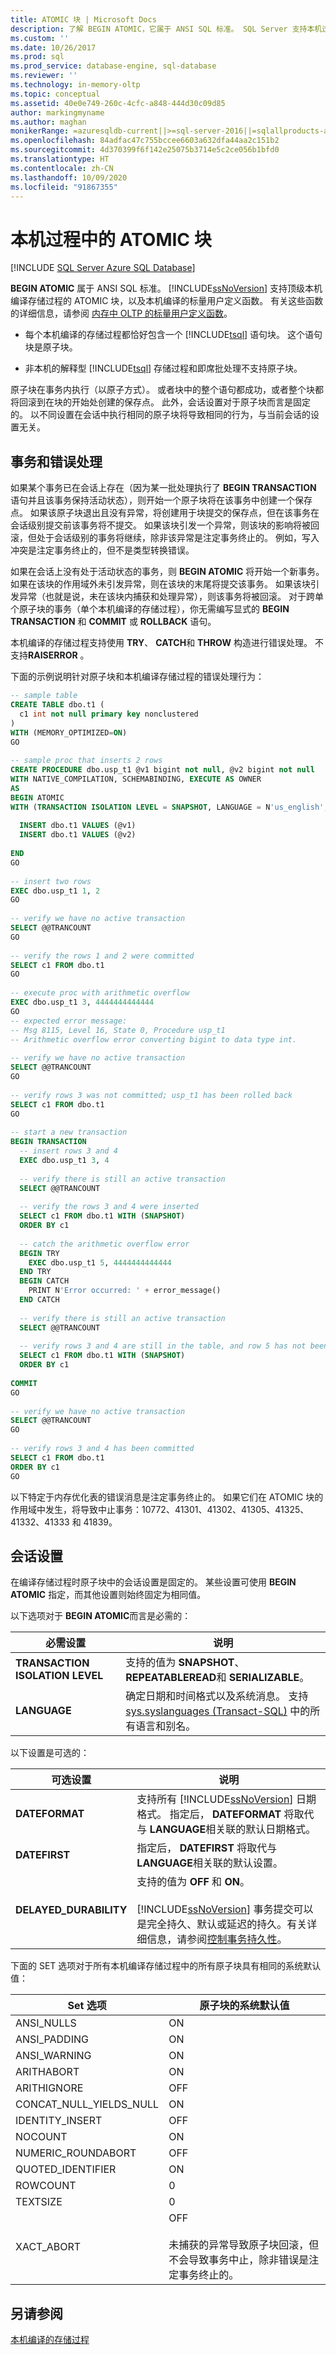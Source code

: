 ```yaml
---
title: ATOMIC 块 | Microsoft Docs
description: 了解 BEGIN ATOMIC，它属于 ANSI SQL 标准。 SQL Server 支持本机过程中的 ATOMIC 块。
ms.custom: ''
ms.date: 10/26/2017
ms.prod: sql
ms.prod_service: database-engine, sql-database
ms.reviewer: ''
ms.technology: in-memory-oltp
ms.topic: conceptual
ms.assetid: 40e0e749-260c-4cfc-a848-444d30c09d85
author: markingmyname
ms.author: maghan
monikerRange: =azuresqldb-current||>=sql-server-2016||=sqlallproducts-allversions||>=sql-server-linux-2017||=azuresqldb-mi-current
ms.openlocfilehash: 84adfac47c755bccee6603a632dfa44aa2c151b2
ms.sourcegitcommit: 4d370399f6f142e25075b3714e5c2ce056b1bfd0
ms.translationtype: HT
ms.contentlocale: zh-CN
ms.lasthandoff: 10/09/2020
ms.locfileid: "91867355"
---
```

# <a name="atomic-blocks-in-native-procedures"></a>本机过程中的 ATOMIC 块
[!INCLUDE [SQL Server Azure SQL Database](../../includes/applies-to-version/sql-asdb.md)]

  **BEGIN ATOMIC** 属于 ANSI SQL 标准。 [!INCLUDE[ssNoVersion](../../includes/ssnoversion-md.md)] 支持顶级本机编译存储过程的 ATOMIC 块，以及本机编译的标量用户定义函数。 有关这些函数的详细信息，请参阅 [内存中 OLTP 的标量用户定义函数](../../relational-databases/in-memory-oltp/scalar-user-defined-functions-for-in-memory-oltp.md)。  
  
-   每个本机编译的存储过程都恰好包含一个 [!INCLUDE[tsql](../../includes/tsql-md.md)] 语句块。 这个语句块是原子块。  
  
-   非本机的解释型 [!INCLUDE[tsql](../../includes/tsql-md.md)] 存储过程和即席批处理不支持原子块。  
  
 原子块在事务内执行（以原子方式）。 或者块中的整个语句都成功，或者整个块都将回滚到在块的开始处创建的保存点。 此外，会话设置对于原子块而言是固定的。 以不同设置在会话中执行相同的原子块将导致相同的行为，与当前会话的设置无关。  
  
## <a name="transactions-and-error-handling"></a>事务和错误处理  
 如果某个事务已在会话上存在（因为某一批处理执行了 **BEGIN TRANSACTION** 语句并且该事务保持活动状态），则开始一个原子块将在该事务中创建一个保存点。 如果该原子块退出且没有异常，将创建用于块提交的保存点，但在该事务在会话级别提交前该事务将不提交。 如果该块引发一个异常，则该块的影响将被回滚，但处于会话级别的事务将继续，除非该异常是注定事务终止的。 例如，写入冲突是注定事务终止的，但不是类型转换错误。  
  
 如果在会话上没有处于活动状态的事务，则 **BEGIN ATOMIC** 将开始一个新事务。 如果在该块的作用域外未引发异常，则在该块的末尾将提交该事务。 如果该块引发异常（也就是说，未在该块内捕获和处理异常），则该事务将被回滚。 对于跨单个原子块的事务（单个本机编译的存储过程），你无需编写显式的 **BEGIN TRANSACTION** 和 **COMMIT** 或 **ROLLBACK** 语句。  
  
 本机编译的存储过程支持使用 **TRY**、 **CATCH**和 **THROW** 构造进行错误处理。 不支持**RAISERROR** 。  
  
 下面的示例说明针对原子块和本机编译存储过程的错误处理行为：  
  
```sql  
-- sample table  
CREATE TABLE dbo.t1 (  
  c1 int not null primary key nonclustered  
)  
WITH (MEMORY_OPTIMIZED=ON)  
GO  
  
-- sample proc that inserts 2 rows  
CREATE PROCEDURE dbo.usp_t1 @v1 bigint not null, @v2 bigint not null  
WITH NATIVE_COMPILATION, SCHEMABINDING, EXECUTE AS OWNER  
AS  
BEGIN ATOMIC  
WITH (TRANSACTION ISOLATION LEVEL = SNAPSHOT, LANGUAGE = N'us_english', DELAYED_DURABILITY = ON)  
  
  INSERT dbo.t1 VALUES (@v1)  
  INSERT dbo.t1 VALUES (@v2)  
  
END  
GO  
  
-- insert two rows  
EXEC dbo.usp_t1 1, 2  
GO  
  
-- verify we have no active transaction  
SELECT @@TRANCOUNT  
GO  
  
-- verify the rows 1 and 2 were committed  
SELECT c1 FROM dbo.t1  
GO  
  
-- execute proc with arithmetic overflow  
EXEC dbo.usp_t1 3, 4444444444444  
GO  
-- expected error message:  
-- Msg 8115, Level 16, State 0, Procedure usp_t1  
-- Arithmetic overflow error converting bigint to data type int.  
  
-- verify we have no active transaction  
SELECT @@TRANCOUNT  
GO  
  
-- verify rows 3 was not committed; usp_t1 has been rolled back  
SELECT c1 FROM dbo.t1  
GO  
  
-- start a new transaction  
BEGIN TRANSACTION  
  -- insert rows 3 and 4  
  EXEC dbo.usp_t1 3, 4  
  
  -- verify there is still an active transaction  
  SELECT @@TRANCOUNT  
  
  -- verify the rows 3 and 4 were inserted  
  SELECT c1 FROM dbo.t1 WITH (SNAPSHOT)   
  ORDER BY c1  
  
  -- catch the arithmetic overflow error  
  BEGIN TRY  
    EXEC dbo.usp_t1 5, 4444444444444  
  END TRY  
  BEGIN CATCH  
    PRINT N'Error occurred: ' + error_message()  
  END CATCH  
  
  -- verify there is still an active transaction  
  SELECT @@TRANCOUNT  
  
  -- verify rows 3 and 4 are still in the table, and row 5 has not been inserted  
  SELECT c1 FROM dbo.t1 WITH (SNAPSHOT)   
  ORDER BY c1  
  
COMMIT  
GO  
  
-- verify we have no active transaction  
SELECT @@TRANCOUNT  
GO  
  
-- verify rows 3 and 4 has been committed  
SELECT c1 FROM dbo.t1  
ORDER BY c1  
GO  
```  
  
 以下特定于内存优化表的错误消息是注定事务终止的。 如果它们在 ATOMIC 块的作用域中发生，将导致中止事务：10772、41301、41302、41305、41325、41332、41333 和 41839。  
  
## <a name="session-settings"></a>会话设置  
 在编译存储过程时原子块中的会话设置是固定的。 某些设置可使用 **BEGIN ATOMIC** 指定，而其他设置则始终固定为相同值。  
  
 以下选项对于 **BEGIN ATOMIC**而言是必需的：  
  
|必需设置|说明|  
|----------------------|-----------------|  
|**TRANSACTION ISOLATION LEVEL**|支持的值为 **SNAPSHOT**、 **REPEATABLEREAD**和 **SERIALIZABLE**。|  
|**LANGUAGE**|确定日期和时间格式以及系统消息。 支持 [sys.syslanguages (Transact-SQL)](../../relational-databases/system-compatibility-views/sys-syslanguages-transact-sql.md) 中的所有语言和别名。|  
  
 以下设置是可选的：  
  
|可选设置|说明|  
|----------------------|-----------------|  
|**DATEFORMAT**|支持所有 [!INCLUDE[ssNoVersion](../../includes/ssnoversion-md.md)] 日期格式。 指定后， **DATEFORMAT** 将取代与 **LANGUAGE**相关联的默认日期格式。|  
|**DATEFIRST**|指定后， **DATEFIRST** 将取代与 **LANGUAGE**相关联的默认设置。|  
|**DELAYED_DURABILITY**|支持的值为 **OFF** 和 **ON**。<br /><br /> [!INCLUDE[ssNoVersion](../../includes/ssnoversion-md.md)] 事务提交可以是完全持久、默认或延迟的持久。有关详细信息，请参阅[控制事务持久性](../../relational-databases/logs/control-transaction-durability.md)。|  
  
 下面的 SET 选项对于所有本机编译存储过程中的所有原子块具有相同的系统默认值：  
  
|Set 选项|原子块的系统默认值|  
|----------------|--------------------------------------|  
|ANSI_NULLS|ON|  
|ANSI_PADDING|ON|  
|ANSI_WARNING|ON|  
|ARITHABORT|ON|  
|ARITHIGNORE|OFF|  
|CONCAT_NULL_YIELDS_NULL|ON|  
|IDENTITY_INSERT|OFF|  
|NOCOUNT|ON|  
|NUMERIC_ROUNDABORT|OFF|  
|QUOTED_IDENTIFIER|ON|  
|ROWCOUNT|0|  
|TEXTSIZE|0|  
|XACT_ABORT|OFF<br /><br /> 未捕获的异常导致原子块回滚，但不会导致事务中止，除非错误是注定事务终止的。|  
  
## <a name="see-also"></a>另请参阅  
 [本机编译的存储过程](./a-guide-to-query-processing-for-memory-optimized-tables.md)  
  
